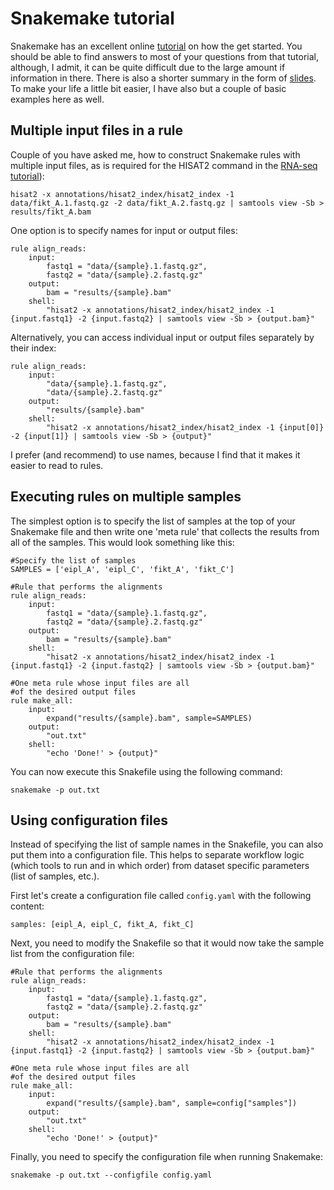 # Snakemake tutorial
Snakemake has an excellent online [tutorial](https://snakemake.readthedocs.io/en/stable/tutorial/tutorial.html) on how the get started. You should be able to find answers to most of your questions from that tutorial, although, I admit, it can be quite difficult due to the large amount if information in there. There is also a shorter summary in the form of [slides](http://slides.com/johanneskoester/snakemake-tutorial-2016#/). To make your life a little bit easier, I have also but a couple of basic examples here as well.

## Multiple input files in a rule
Couple of you have asked me, how to construct Snakemake rules with multiple input files, as is required for the HISAT2 command in the [RNA-seq tutorial](https://github.com/kauralasoo/MTAT.03.239_Bioinformatics/blob/master/RNA-seq_alignment.md)):
	
	hisat2 -x annotations/hisat2_index/hisat2_index -1 data/fikt_A.1.fastq.gz -2 data/fikt_A.2.fastq.gz | samtools view -Sb > results/fikt_A.bam

One option is to specify names for input or output files:

	rule align_reads:
		input:
			fastq1 = "data/{sample}.1.fastq.gz",
			fastq2 = "data/{sample}.2.fastq.gz"
		output:
			bam = "results/{sample}.bam"
		shell:
			"hisat2 -x annotations/hisat2_index/hisat2_index -1 {input.fastq1} -2 {input.fastq2} | samtools view -Sb > {output.bam}"

Alternatively, you can access individual input or output files separately by their index:

	rule align_reads:
		input:
			"data/{sample}.1.fastq.gz",
			"data/{sample}.2.fastq.gz"
		output:
			"results/{sample}.bam"
		shell:
			"hisat2 -x annotations/hisat2_index/hisat2_index -1 {input[0]} -2 {input[1]} | samtools view -Sb > {output}"

I prefer (and recommend) to use names, because I find that it makes it easier to read to rules.

## Executing rules on multiple samples
The simplest option is to specify the list of samples at the top of your Snakemake file and then write one 'meta rule' that collects the results from all of the samples. This would look something like this:
	
	#Specify the list of samples
	SAMPLES = ['eipl_A', 'eipl_C', 'fikt_A', 'fikt_C']
	
	#Rule that performs the alignments
	rule align_reads:
		input:
			fastq1 = "data/{sample}.1.fastq.gz",
			fastq2 = "data/{sample}.2.fastq.gz"
		output:
			bam = "results/{sample}.bam"
		shell:
			"hisat2 -x annotations/hisat2_index/hisat2_index -1 {input.fastq1} -2 {input.fastq2} | samtools view -Sb > {output.bam}"
	
	#One meta rule whose input files are all 
	#of the desired output files
	rule make_all:
		input:
			expand("results/{sample}.bam", sample=SAMPLES)
		output:
			"out.txt"
		shell:
			"echo 'Done!' > {output}"

You can now execute this Snakefile using the following command:

	snakemake -p out.txt

## Using configuration files
Instead of specifying the list of sample names in the Snakefile, you can also put them into a configuration file. This helps to separate workflow logic (which tools to run and in which order) from dataset specific parameters (list of samples, etc.). 

First let's create a configuration file called `config.yaml` with the following content:

	samples: [eipl_A, eipl_C, fikt_A, fikt_C]

Next, you need to modify the Snakefile so that it would now take the sample list from the configuration file:
	
	#Rule that performs the alignments
	rule align_reads:
		input:
			fastq1 = "data/{sample}.1.fastq.gz",
			fastq2 = "data/{sample}.2.fastq.gz"
		output:
			bam = "results/{sample}.bam"
		shell:
			"hisat2 -x annotations/hisat2_index/hisat2_index -1 {input.fastq1} -2 {input.fastq2} | samtools view -Sb > {output.bam}"
	
	#One meta rule whose input files are all 
	#of the desired output files
	rule make_all:
		input:
			expand("results/{sample}.bam", sample=config["samples"])
		output:
			"out.txt"
		shell:
			"echo 'Done!' > {output}"

Finally, you need to specify the configuration file when running Snakemake:

	snakemake -p out.txt --configfile config.yaml


<!--stackedit_data:
eyJoaXN0b3J5IjpbNjAyMTMzNTU0LC0xMjI5MDcyMjkzXX0=
-->